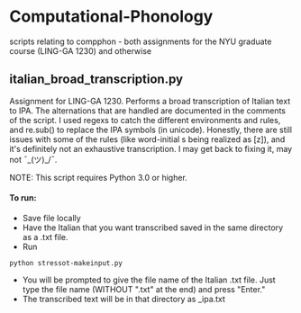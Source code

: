 # Computational-Phonology
scripts relating to compphon - both assignments for the NYU graduate course (LING-GA 1230) and otherwise

## italian_broad_transcription.py
Assignment for LING-GA 1230. Performs a broad transcription of Italian text to IPA. The alternations that are handled are documented in the comments of the script. I used regexs to catch the different environments and rules, and re.sub() to replace the IPA symbols (in unicode). Honestly, there are still issues with some of the rules (like word-initial s being realized as [z]), and it's definitely not an exhaustive transcription. I may get back to fixing it, may not ¯\_(ツ)_/¯. 

NOTE: This script requires Python 3.0 or higher.
#### To run:
* Save file locally
* Have the Italian that you want transcribed saved in the same directory as a .txt file. 
* Run 
```
python stressot-makeinput.py
```
* You will be prompted to give the file name of the Italian .txt file. Just type the file name (WITHOUT ".txt" at the end) and press "Enter."
* The transcribed text will be in that directory as <filename>_ipa.txt
